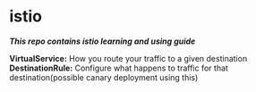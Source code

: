 # istio
***This repo contains istio learning and using guide***

**VirtualService:** How you route your traffic to a given destination
**DestinationRule:** Configure what happens to traffic for that destination(possible canary deployment using this)
